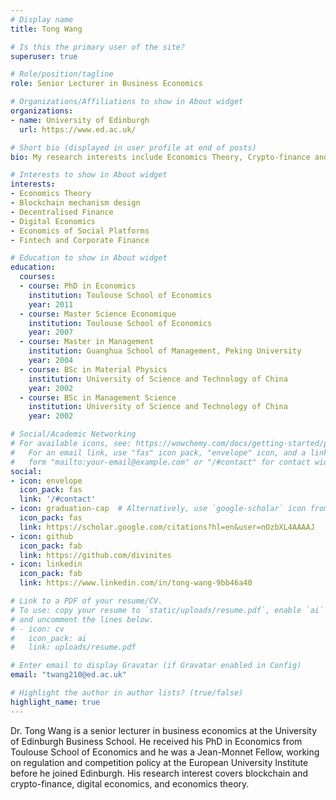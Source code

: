 ```yaml
---
# Display name
title: Tong Wang

# Is this the primary user of the site?
superuser: true

# Role/position/tagline
role: Senior Lecturer in Business Economics

# Organizations/Affiliations to show in About widget
organizations:
- name: University of Edinburgh
  url: https://www.ed.ac.uk/

# Short bio (displayed in user profile at end of posts)
bio: My research interests include Economics Theory, Crypto-finance and Digital Economics.

# Interests to show in About widget
interests:
- Economics Theory
- Blockchain mechanism design
- Decentralised Finance
- Digital Economics
- Economics of Social Platforms
- Fintech and Corporate Finance

# Education to show in About widget
education:
  courses:
  - course: PhD in Economics
    institution: Toulouse School of Economics
    year: 2011
  - course: Master Science Economique
    institution: Toulouse School of Economics
    year: 2007
  - course: Master in Management
    institution: Guanghua School of Management, Peking University
    year: 2004
  - course: BSc in Material Physics
    institution: University of Science and Technology of China
    year: 2002
  - course: BSc in Management Science
    institution: University of Science and Technology of China
    year: 2002

# Social/Academic Networking
# For available icons, see: https://wowchemy.com/docs/getting-started/page-builder/#icons
#   For an email link, use "fas" icon pack, "envelope" icon, and a link in the
#   form "mailto:your-email@example.com" or "/#contact" for contact widget.
social:
- icon: envelope
  icon_pack: fas
  link: '/#contact'
- icon: graduation-cap  # Alternatively, use `google-scholar` icon from `ai` icon pack
  icon_pack: fas
  link: https://scholar.google.com/citations?hl=en&user=nOzbXL4AAAAJ
- icon: github
  icon_pack: fab
  link: https://github.com/divinites
- icon: linkedin
  icon_pack: fab
  link: https://www.linkedin.com/in/tong-wang-9bb46a40

# Link to a PDF of your resume/CV.
# To use: copy your resume to `static/uploads/resume.pdf`, enable `ai` icons in `params.toml`,
# and uncomment the lines below.
# - icon: cv
#   icon_pack: ai
#   link: uploads/resume.pdf

# Enter email to display Gravatar (if Gravatar enabled in Config)
email: "twang210@ed.ac.uk"

# Highlight the author in author lists? (true/false)
highlight_name: true
---
```


Dr. Tong Wang is a senior lecturer in business economics at the University of Edinburgh Business School. He received his PhD in Economics from Toulouse School of Economics and he was a Jean-Monnet Fellow, working on regulation and competition policy at the European University Institute before he joined Edinburgh. His research interest covers blockchain and crypto-finance, digital economics, and economics theory.

